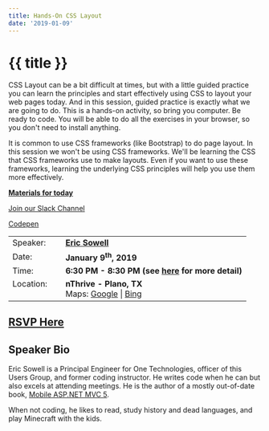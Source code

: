 ```yaml
---
title: Hands-On CSS Layout
date: '2019-01-09'
---
```

# {{ title }}

CSS Layout can be a bit difficult at times, but with a little guided practice you can learn the principles and start effectively using CSS to layout your web pages today. And in this session, guided practice is exactly what we are going to do. This is a hands-on activity, so bring you computer. Be ready to code. You will be able to do all the exercises in your browser, so you don't need to install anything.

It is common to use CSS frameworks (like Bootstrap) to do page layout. In this session we won't be using CSS frameworks. We'll be learning the CSS that CSS frameworks use to make layouts. Even if you want to use these frameworks, learning the underlying CSS principles will help you use them more effectively.

**[Materials for today](https://north-dallas-developers.github.io/learn/hands-on-css-layout/)**

[Join our Slack Channel](https://join.slack.com/t/northdallasdevelopers/shared_invite/enQtMzk2MjIzNDgxMDkzLWQ1YjY5NDkyNDMzNGM3MjQ2MGQxYjBjMmFkNTgzMDRhMjBjYzNmZGNlN2YyOGU5OGRmY2I4MGRmMWIxN2FjZTE)

[Codepen](https://codepen.io/)

<table><tbody><tr><td>Speaker:</td><td>&nbsp;</td><td><b><a title="Eric Sowell" target="_blank" href="http://ericsowell.com">Eric Sowell</a></b></td></tr><tr><td>Date:</td><td>&nbsp;</td><td><b>January 9<sup>th</sup>, 2019</b></td></tr><tr><td valign="top">Time:</td><td>&nbsp;</td><td><b>6:30 PM - 8:30 PM (see <a title="Location" href="../../location/index.html">here</a> for more detail)</b></td></tr><tr><td valign="top">Location:</td><td>&nbsp;</td><td><b>nThrive - Plano, TX</b><br>Maps: <a title="Google" target="_blank" href="https://goo.gl/maps/1OyNE">Google</a> | <a title="Bing" target="_blank" href="http://binged.it/1afBEJ9">Bing</a></td></tr></tbody></table>

## [RSVP Here](https://www.eventbrite.com/e/hands-on-css-layout-tickets-54390868552)

## Speaker Bio

Eric Sowell is a Principal Engineer for One Technologies, officer of this Users Group, and former coding instructor. He writes code when he can but also excels at attending meetings. He is the author of a mostly out-of-date book, [Mobile ASP.NET MVC 5](http://www.amazon.com/Mobile-ASP-NET-MVC-Eric-Sowell/dp/1430250569/ref=sr_1_1).

When not coding, he likes to read, study history and dead languages, and play Minecraft with the kids.
    

